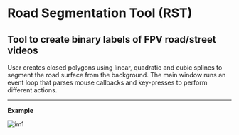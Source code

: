 # Road Segmentation Tool (RST)

## Tool to create binary labels of FPV road/street videos

User creates closed polygons using linear, quadratic and cubic splines to segment the road surface from the background. The main window runs an event loop that parses mouse callbacks and key-presses to perform different actions.

---

**Example**

![im1](https://i.imgur.com/GyGIfn8.png)


